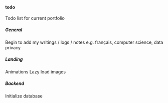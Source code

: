 #### todo
Todo list for current portfolio

##### General
Begin to add my writings / logs / notes e.g. français, computer science, data privacy

##### Landing
Animations
Lazy load images

##### Backend
Initialize database
